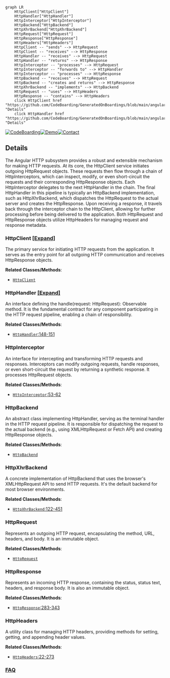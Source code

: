 ```mermaid
graph LR
    HttpClient["HttpClient"]
    HttpHandler["HttpHandler"]
    HttpInterceptor["HttpInterceptor"]
    HttpBackend["HttpBackend"]
    HttpXhrBackend["HttpXhrBackend"]
    HttpRequest["HttpRequest"]
    HttpResponse["HttpResponse"]
    HttpHeaders["HttpHeaders"]
    HttpClient -- "sends" --> HttpRequest
    HttpClient -- "receives" --> HttpResponse
    HttpHandler -- "receives" --> HttpRequest
    HttpHandler -- "returns" --> HttpResponse
    HttpInterceptor -- "processes" --> HttpRequest
    HttpInterceptor -- "forwards to" --> HttpHandler
    HttpInterceptor -- "processes" --> HttpResponse
    HttpBackend -- "receives" --> HttpRequest
    HttpBackend -- "creates and returns" --> HttpResponse
    HttpXhrBackend -- "implements" --> HttpBackend
    HttpRequest -- "uses" --> HttpHeaders
    HttpResponse -- "contains" --> HttpHeaders
    click HttpClient href "https://github.com/CodeBoarding/GeneratedOnBoardings/blob/main/angular/HttpClient.md" "Details"
    click HttpHandler href "https://github.com/CodeBoarding/GeneratedOnBoardings/blob/main/angular/HttpHandler.md" "Details"
```

[![CodeBoarding](https://img.shields.io/badge/Generated%20by-CodeBoarding-9cf?style=flat-square)](https://github.com/CodeBoarding/CodeBoarding)[![Demo](https://img.shields.io/badge/Try%20our-Demo-blue?style=flat-square)](https://www.codeboarding.org/demo)[![Contact](https://img.shields.io/badge/Contact%20us%20-%20contact@codeboarding.org-lightgrey?style=flat-square)](mailto:contact@codeboarding.org)

## Details

The Angular HTTP subsystem provides a robust and extensible mechanism for making HTTP requests. At its core, the HttpClient service initiates outgoing HttpRequest objects. These requests then flow through a chain of HttpInterceptors, which can inspect, modify, or even short-circuit the requests and their corresponding HttpResponse objects. Each HttpInterceptor delegates to the next HttpHandler in the chain. The final HttpHandler in this pipeline is typically an HttpBackend implementation, such as HttpXhrBackend, which dispatches the HttpRequest to the actual server and creates the HttpResponse. Upon receiving a response, it travels back through the interceptor chain to the HttpClient, allowing for further processing before being delivered to the application. Both HttpRequest and HttpResponse objects utilize HttpHeaders for managing request and response metadata.

### HttpClient [[Expand]](./HttpClient.md)
The primary service for initiating HTTP requests from the application. It serves as the entry point for all outgoing HTTP communication and receives HttpResponse objects.


**Related Classes/Methods**:

- <a href="https://github.com/angular/angular/blob/main/integration/platform-server/projects/ngmodule/src/app/http-transferstate-lazy-on-init/http-transferstate-lazy-on-init.component.ts" target="_blank" rel="noopener noreferrer">`HttpClient`</a>


### HttpHandler [[Expand]](./HttpHandler.md)
An interface defining the handle(request: HttpRequest): Observable<HttpEvent> method. It is the fundamental contract for any component participating in the HTTP request pipeline, enabling a chain of responsibility.


**Related Classes/Methods**:

- <a href="https://github.com/angular/angular/blob/main/packages/common/http/src/backend.ts#L148-L151" target="_blank" rel="noopener noreferrer">`HttpHandler`:148-151</a>


### HttpInterceptor
An interface for intercepting and transforming HTTP requests and responses. Interceptors can modify outgoing requests, handle responses, or even short-circuit the request by returning a synthetic response. It processes HttpRequest objects.


**Related Classes/Methods**:

- <a href="https://github.com/angular/angular/blob/main/packages/common/http/src/interceptor.ts#L53-L62" target="_blank" rel="noopener noreferrer">`HttpInterceptor`:53-62</a>


### HttpBackend
An abstract class implementing HttpHandler, serving as the terminal handler in the HTTP request pipeline. It is responsible for dispatching the request to the actual backend (e.g., using XMLHttpRequest or Fetch API) and creating HttpResponse objects.


**Related Classes/Methods**:

- <a href="https://github.com/angular/angular/blob/main/packages/upgrade/src/common/src/upgrade_helper.ts" target="_blank" rel="noopener noreferrer">`HttpBackend`</a>


### HttpXhrBackend
A concrete implementation of HttpBackend that uses the browser's XMLHttpRequest API to send HTTP requests. It's the default backend for most browser environments.


**Related Classes/Methods**:

- <a href="https://github.com/angular/angular/blob/main/packages/common/http/src/xhr.ts#L122-L451" target="_blank" rel="noopener noreferrer">`HttpXhrBackend`:122-451</a>


### HttpRequest
Represents an outgoing HTTP request, encapsulating the method, URL, headers, and body. It is an immutable object.


**Related Classes/Methods**:

- <a href="https://github.com/angular/angular/blob/main/packages/platform-server/src/types.d.ts" target="_blank" rel="noopener noreferrer">`HttpRequest`</a>


### HttpResponse
Represents an incoming HTTP response, containing the status, status text, headers, and response body. It is also an immutable object.


**Related Classes/Methods**:

- <a href="https://github.com/angular/angular/blob/main/packages/common/http/src/response.ts#L283-L343" target="_blank" rel="noopener noreferrer">`HttpResponse`:283-343</a>


### HttpHeaders
A utility class for managing HTTP headers, providing methods for setting, getting, and appending header values.


**Related Classes/Methods**:

- <a href="https://github.com/angular/angular/blob/main/packages/common/http/src/headers.ts#L22-L273" target="_blank" rel="noopener noreferrer">`HttpHeaders`:22-273</a>




### [FAQ](https://github.com/CodeBoarding/GeneratedOnBoardings/tree/main?tab=readme-ov-file#faq)
